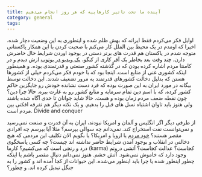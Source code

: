 ```yaml
---
title: آینده ما تحت تاثیر کارهاییه که هر روز انجام می‌دهیم 
category: general
tags:  
---
```



اوایل فکر می‌کردم فقط ایرانه که بهش ظلم شده و اینطوری به این وضعیت دچار شده. اخیرا که اومدم در یک محیط بین الملل کار می‌کنم با صحبت کردن با این همکار پاکستانی متوجه شدم در پاکستان هم قدرت های برتر دستی در بوجود اوردن شرایط حال حاضرش دارن. چند وقت بعد بخاطر یک آفر کاری از کنگو، [یک ویدیو در یوتوب](https://youtu.be/bgljcixHvAU?si=ztwnYVrKbK0UC4Y3) ازش دیدم و در کامنتا مردم اشاره کرده بودن که در گذشته کشور صنعتی و قدرتمندی بوده. و همینطور اینکه کشوری غنی از منابع است. اینجا بود که با خودم فکر می‌کردم خیلی از کشورها هستن که بدلیل دخالت کشورهای قدرتمند یه مرور تضعیف شدند. 
این دخالت توسط بیگانه در مورد ایران به این صورت بوده که فرد دست نشانده خودش رو جایگزین حاکم کشور کرده. که با اسم دین تمام سرمایه و منابع کشور رو به غارت ببره. 
حالا چرا دین؟ چون نقطه ضعف مردم زمان بوده و هست. حالا شاید جوانان تا حدی آگاه شده باشند ولی هنوز باید تاوان اشتباه نسل های قبل را بدهیم. و یک نکته دیگر هم تفرقه افکنی بین مردم است. Divide and conquer

از طرفی دیگر اگر انگلیس و آلمان و امریکا نبودند، ایران به آن قدرت و صنعت نمی‌رسید و نمی‌توانست نفت استخراج کند. 
نمی‌دانم چه سوالی بپرسم؟ مثلا آیا بپرسم چه افرادی مقصر هستند؟ [خود مردم]( https://spacelover.ir/our-influence-on-others.html) یا اروپا و امریکا؟
یا بگویم الان تکلیف این مردمی که هیچ دخالتی در انقلاب و بوجود آمدن شرایط حاضر نداشته اند چیست؟
چه کسی پاسخگوی درد و رنجی است که می‌کشیم؟ 
کارما  (karma) کجاست؟
عدالت کجاست؟
آتشی درونم وجود دارد که خاموش نمی‌شود. آتش خشم. 
هنوز نمی‌دانم دنبال مقصر باشم یا اینکه چطور اینطور شده یا چرا باید اینطور می‌شده. این حیوانات از کجا آمده اند و کشور را به جنگل تبدیل کرده اند. و چطور؟ 


